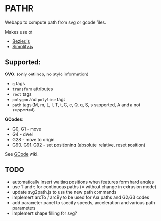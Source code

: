 # PATHR

Webapp to compute path from svg or gcode files.

Makes use of

* [Bezier.js](https://github.com/Pomax/bezierjs)
* [Simplify.js](https://github.com/mourner/simplify-js)

## Supported:
**SVG**: (only outlines, no style information)
* `g` tags
* `transform` attributes
* `rect` tags
* `polygon` and `polyline` tags
* `path` tags (M, m, L, l, T, t, C, c, Q, q, S, s supported, A and a not supported)

**GCodes**:
* G0, G1 - move
* G4 - dwell
* G28 - move to origin
* G90, G91, G92 - set positioning (absolute, relative, reset position)

See [GCode](http://reprap.org/wiki/G-code) wiki.

## TODO

* automatically insert waiting positions when features form hard angles
* use `T` and `t` for continuous paths (= without change in extrusion mode)
* update svg2path.js to use the new path commands
* implement arcTo / arcBy to be used for A/a paths and G2/G3 codes
* add parameter panel to specify speeds, acceleration and various path parameters
* implement shape filling for svg?
